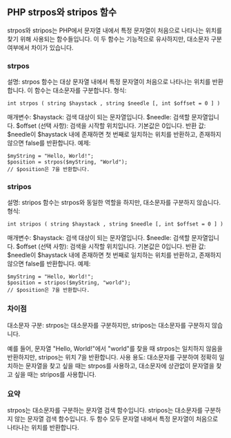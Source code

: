 ## PHP strpos와 stripos 함수
strpos와 stripos는 PHP에서 문자열 내에서 특정 문자열이 처음으로 나타나는 위치를 찾기 위해 사용되는 함수들입니다. 이 두 함수는 기능적으로 유사하지만, 대소문자 구분 여부에서 차이가 있습니다.

### strpos
설명: strpos 함수는 대상 문자열 내에서 특정 문자열이 처음으로 나타나는 위치를 반환합니다. 이 함수는 대소문자를 구분합니다.
형식:
```
int strpos ( string $haystack , string $needle [, int $offset = 0 ] )
```
매개변수:
$haystack: 검색 대상이 되는 문자열입니다.
$needle: 검색할 문자열입니다.
$offset (선택 사항): 검색을 시작할 위치입니다. 기본값은 0입니다.
반환 값: $needle이 $haystack 내에 존재하면 첫 번째로 일치하는 위치를 반환하고, 존재하지 않으면 false를 반환합니다.
예제:
```
$myString = "Hello, World!";
$position = strpos($myString, "World");
// $position은 7을 반환합니다.
```

### stripos
설명: stripos 함수는 strpos와 동일한 역할을 하지만, 대소문자를 구분하지 않습니다.
형식:
```
int stripos ( string $haystack , string $needle [, int $offset = 0 ] )
```
매개변수:
$haystack: 검색 대상이 되는 문자열입니다.
$needle: 검색할 문자열입니다.
$offset (선택 사항): 검색을 시작할 위치입니다. 기본값은 0입니다.
반환 값: $needle이 $haystack 내에 존재하면 첫 번째로 일치하는 위치를 반환하고, 존재하지 않으면 false를 반환합니다.
예제:
```
$myString = "Hello, World!";
$position = stripos($myString, "world");
// $position은 7을 반환합니다.
```

### 차이점
대소문자 구분: strpos는 대소문자를 구분하지만, stripos는 대소문자를 구분하지 않습니다.

예를 들어, 문자열 "Hello, World!"에서 "world"를 찾을 때 strpos는 일치하지 않음을 반환하지만, stripos는 위치 7을 반환합니다.
사용 용도: 대소문자를 구분하여 정확히 일치하는 문자열을 찾고 싶을 때는 strpos를 사용하고, 대소문자에 상관없이 문자열을 찾고 싶을 때는 stripos를 사용합니다.

### 요약
strpos는 대소문자를 구분하는 문자열 검색 함수입니다.
stripos는 대소문자를 구분하지 않는 문자열 검색 함수입니다.
두 함수 모두 문자열 내에서 특정 문자열이 처음으로 나타나는 위치를 반환합니다.
